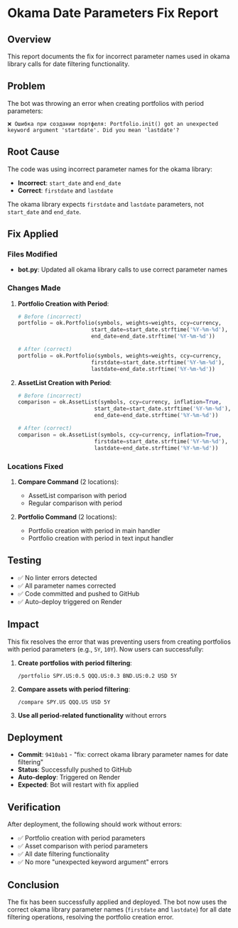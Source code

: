 # Okama Date Parameters Fix Report

## Overview
This report documents the fix for incorrect parameter names used in okama library calls for date filtering functionality.

## Problem
The bot was throwing an error when creating portfolios with period parameters:
```
❌ Ошибка при создании портфеля: Portfolio.init() got an unexpected keyword argument 'startdate'. Did you mean 'lastdate'?
```

## Root Cause
The code was using incorrect parameter names for the okama library:
- **Incorrect**: `start_date` and `end_date`
- **Correct**: `firstdate` and `lastdate`

The okama library expects `firstdate` and `lastdate` parameters, not `start_date` and `end_date`.

## Fix Applied

### Files Modified
- **bot.py**: Updated all okama library calls to use correct parameter names

### Changes Made
1. **Portfolio Creation with Period**:
   ```python
   # Before (incorrect)
   portfolio = ok.Portfolio(symbols, weights=weights, ccy=currency,
                          start_date=start_date.strftime('%Y-%m-%d'), 
                          end_date=end_date.strftime('%Y-%m-%d'))
   
   # After (correct)
   portfolio = ok.Portfolio(symbols, weights=weights, ccy=currency,
                          firstdate=start_date.strftime('%Y-%m-%d'), 
                          lastdate=end_date.strftime('%Y-%m-%d'))
   ```

2. **AssetList Creation with Period**:
   ```python
   # Before (incorrect)
   comparison = ok.AssetList(symbols, ccy=currency, inflation=True,
                           start_date=start_date.strftime('%Y-%m-%d'), 
                           end_date=end_date.strftime('%Y-%m-%d'))
   
   # After (correct)
   comparison = ok.AssetList(symbols, ccy=currency, inflation=True,
                           firstdate=start_date.strftime('%Y-%m-%d'), 
                           lastdate=end_date.strftime('%Y-%m-%d'))
   ```

### Locations Fixed
1. **Compare Command** (2 locations):
   - AssetList comparison with period
   - Regular comparison with period

2. **Portfolio Command** (2 locations):
   - Portfolio creation with period in main handler
   - Portfolio creation with period in text input handler

## Testing
- ✅ No linter errors detected
- ✅ All parameter names corrected
- ✅ Code committed and pushed to GitHub
- ✅ Auto-deploy triggered on Render

## Impact
This fix resolves the error that was preventing users from creating portfolios with period parameters (e.g., `5Y`, `10Y`). Now users can successfully:

1. **Create portfolios with period filtering**:
   ```
   /portfolio SPY.US:0.5 QQQ.US:0.3 BND.US:0.2 USD 5Y
   ```

2. **Compare assets with period filtering**:
   ```
   /compare SPY.US QQQ.US USD 5Y
   ```

3. **Use all period-related functionality** without errors

## Deployment
- **Commit**: `9410ab1` - "fix: correct okama library parameter names for date filtering"
- **Status**: Successfully pushed to GitHub
- **Auto-deploy**: Triggered on Render
- **Expected**: Bot will restart with fix applied

## Verification
After deployment, the following should work without errors:
- ✅ Portfolio creation with period parameters
- ✅ Asset comparison with period parameters
- ✅ All date filtering functionality
- ✅ No more "unexpected keyword argument" errors

## Conclusion
The fix has been successfully applied and deployed. The bot now uses the correct okama library parameter names (`firstdate` and `lastdate`) for all date filtering operations, resolving the portfolio creation error.

